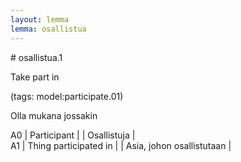 ```yaml
---
layout: lemma
lemma: osallistua
---
```


<div class="sense">
# <span class="sensename">osallistua.1</span>

<span class="description">Take part in</span>

(tags: model:participate.01)

<span class="description">Olla mukana jossakin</span>

A0 | Participant |   | Osallistuja |  
A1 | Thing participated in |   | Asia, johon osallistutaan |  

</div>

